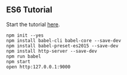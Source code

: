 ## ES6 Tutorial

Start the tutorial [here](http://ccoenraets.github.io/es6-tutorial).

```
npm init --yes
npm install babel-cli babel-core --save-dev
npm install babel-preset-es2015 --save-dev
npm install http-server --save-dev
npm run babel
npm start
open http:127.0.0.1:9000
```
